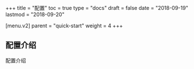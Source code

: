 +++
title = "配置"
toc = true
type = "docs"
draft = false
date = "2018-09-19"
lastmod = "2018-09-20"

[menu.v2]
  parent = "quick-start"
  weight = 4
+++

## 配置介绍

配置介绍